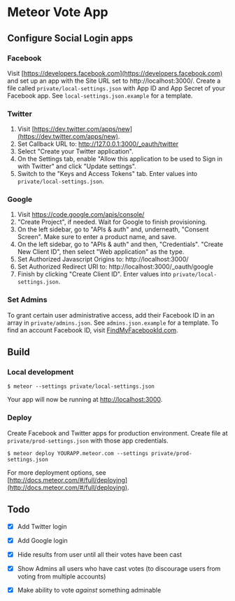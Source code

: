 # Meteor Vote App

## Configure Social Login apps

### Facebook
Visit [https://developers.facebook.com](https://developers.facebook.com)  and set up an app with the Site URL set to http://localhost:3000/. Create a file called `private/local-settings.json` with App ID and App Secret of your Facebook app. See `local-settings.json.example` for a template.

### Twitter

1. Visit [https://dev.twitter.com/apps/new](https://dev.twitter.com/apps/new).
2. Set Callback URL to: http://127.0.0.1:3000/_oauth/twitter
3. Select "Create your Twitter application".
4. On the Settings tab, enable "Allow this application to be used to Sign in with Twitter" and click "Update settings".
5. Switch to the "Keys and Access Tokens" tab. Enter values into `private/local-settings.json`.

### Google
1. Visit https://code.google.com/apis/console/
2. "Create Project", if needed. Wait for Google to finish provisioning.
3. On the left sidebar, go to "APIs & auth" and, underneath, "Consent Screen". Make sure to enter a product name, and save.
4. On the left sidebar, go to "APIs & auth" and then, "Credentials". "Create New Client ID", then select "Web application" as the type.
5. Set Authorized Javascript Origins to: http://localhost:3000/
6. Set Authorized Redirect URI to: http://localhost:3000/_oauth/google
7. Finish by clicking "Create Client ID". Enter values into `private/local-settings.json`.


### Set Admins
To grant certain user administrative access, add their Facebook ID in an array in `private/admins.json`. See `admins.json.example` for a template. To find an account Facebook ID, visit [FindMyFacebookId.com](http://findmyfacebookid.com/).

## Build

### Local development

```
$ meteor --settings private/local-settings.json
```

Your app will now be running at [http://localhost:3000](http://localhost:3000).

### Deploy

Create Facebook and Twitter apps for production environment. Create file at `private/prod-settings.json` with those app credentials.

```
$ meteor deploy YOURAPP.meteor.com --settings private/prod-settings.json
```

For more deployment options, see [http://docs.meteor.com/#/full/deploying](http://docs.meteor.com/#/full/deploying).

## Todo
- [x] Add Twitter login
- [x] Add Google login
- [x] Hide results from user until all their votes have been cast
- [x] Show Admins all users who have cast votes (to discourage users from voting from multiple accounts)
- [x] Make ability to vote _against_ something adminable


